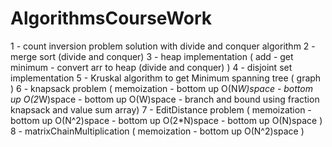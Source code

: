 # AlgorithmsCourseWork

1 - count inversion problem solution with divide and conquer algorithm
2 - merge sort (divide and conquer)
3 - heap implementation ( add - get minimum - convert arr to heap (divide and conquer) )
4 - disjoint set implementation
5 - Kruskal algorithm to get Minimum spanning tree ( graph )
6 - knapsack problem ( memoization - bottom up O(N*W)space - bottom up O(2*W)space - bottom up O(W)space - branch and bound using fraction knapsack and value sum array)
7 - EditDistance problem ( memoization - bottom up O(N^2)space - bottom up O(2*N)space - bottom up O(N)space )
8 - matrixChainMultiplication ( memoization - bottom up O(N^2)space )
 
